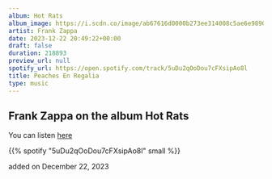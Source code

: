 ```yaml
---
album: Hot Rats
album_image: https://i.scdn.co/image/ab67616d0000b273ee314008c5ae6e98904ebfe0
artist: Frank Zappa
date: 2023-12-22 20:49:22+00:00
draft: false
duration: 218893
preview_url: null
spotify_url: https://open.spotify.com/track/5uDu2qOoDou7cFXsipAo8l
title: Peaches En Regalia
type: music
---
```



## Frank Zappa on the album Hot Rats

You can listen [here](https://open.spotify.com/track/5uDu2qOoDou7cFXsipAo8l)

{{% spotify "5uDu2qOoDou7cFXsipAo8l" small %}}

added on December 22, 2023